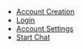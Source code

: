 <!DOCTYPE html>
<html lang="en">
<head>
    <meta charset="UTF-8">
    <meta name="viewport" content="width=device-width, initial-scale=1.0">
    <link rel="stylesheet" href="styles.css">
    <title>Chat</title>
</head>
<body>
    <nav>
        <ul>
            <li><a href="create-account.html">Account Creation</a></li>
            <li><a href="login.html">Login</a></li>
            <li><a href="account-settings.html">Account Settings</a></li>
            <li><a href="#" id="start-chat" class="glowing-button">Start Chat</a></li>
        </ul>
    </nav>
</body>
</html>

